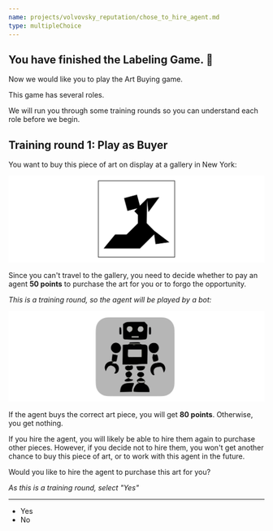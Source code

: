 ```yaml
---
name: projects/volvovsky_reputation/chose_to_hire_agent.md
type: multipleChoice
---
```


## You have finished the Labeling Game. 🥳

Now we would like you to play the Art Buying game.

This game has several roles.

We will run you through some training rounds so you can understand each role before we begin.

## Training round 1: Play as Buyer

You want to buy this piece of art on display at a gallery in New York:

![purchase image](projects/volvovsky_reputation/Tangram_A5.jpg)

Since you can't travel to the gallery, you need to decide whether to pay an agent **50 points** to purchase the art for you or to forgo the opportunity.

_This is a training round, so the agent will be played by a bot:_

![robot image](projects/volvovsky_reputation/robot_icon.jpg)

If the agent buys the correct art piece, you will get **80 points**. Otherwise, you get nothing.

If you hire the agent, you will likely be able to hire them again to purchase other pieces. However, if you decide not to hire them, you won't get another chance to buy this piece of art, or to work with this agent in the future.

Would you like to hire the agent to purchase this art for you?

_As this is a training round, select "Yes"_

---

- Yes
- No
